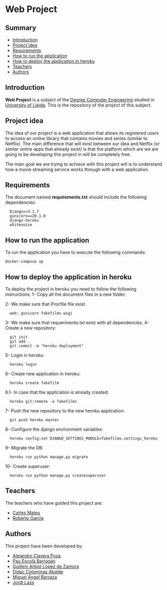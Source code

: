 # Web Project
## Summary
  - [Introduction](#introduction)
  - [Project idea](#project-idea)
  - [Requirements](#requirements)
  - [How to run the application](#How-to-run-the-application)
  - [How to deploy the application in heroku](#How-to-deploy-the-application-in-heroku)
  - [Teachers](#teachers)
  - [Authors](#authors)

## Introduction
**Web Project** is a subject of the [Degree Computer Engineering](http://www.grauinformatica.udl.cat/en) studied in [University of Lleida](http://www.udl.es/ca/).
This is the repository of the project of this subject.

## Project idea
The idea of our project is a web application that allows its registered users to access an online library that contains movies and series (similar to Netflix). The main difference that will exist between our idea and Netflix (or similar online apps that already exist) is that the platform which are we are going to be developing this project in will be completely free.

The main goal we are trying to achieve with this project will is to understand how a movie streaming service works through with a web application.

## Requirements
The document named **requirements.txt** should include the following dependencies:
```
  Django==3.1.7 
  gunicorn==20.1.0 
  django-heroku 
  whitenoise
```
## How to run the application
To run the application you have to execute the following commands:
```
docker-compose up
```
## How to deploy the application in heroku
To deploy the project in heroku you need to follow the following instructions:
1- Copy all the document files in a new folder.

2- We make sure that Procfile file exist.
```
  web: gunicorn fakefilms.wsgi
```
3- We make sure that requeriments.txt exist with all dependencies.
4- Create a new repository:
```
  git init
  git add .
  git commit -m "heroku deployment"
```
5- Login in heroku:
```
  heroku login
```
6- Create new application in heroku:
```
  heroku create fakefilm
```
6.1- In case that the application is already created:
```
  heroku git:remote -a fakefilms
```
7- Push the new repository to the new heroku application:
```
  git push heroku master
```
8- Configure the django environment variables:
```
  heroku config:set DJANGO_SETTINGS_MODULE=fakefilms.settings_heroku
```
9- Migrate the DB:
```
  heroku run python manage.py migrate
```
10- Create superuser:
```
  heroku run python manage.py createsuperuser 
```

## Teachers
The teachers who have guided this project are:
- [Carles Mateu](https://github.com/carlesm)
- [Roberto Garcia](https://github.com/rogargon)

## Authors
This project have been developed by:
- [Alejandro Clavera Poza](https://github.com/alejandroclavera)
- [Pau Escolà Barragán](https://github.com/pauescola13)
- [Guillem Arbiol López de Zamora](https://github.com/ThaGuille)
- [Didac Colominas Abalde](https://github.com/ColoAlfa)
- [Miguel Ángel Barraza](https://github.com/Miguebaso)
- [Jordi Lazo](https://github.com/JordiLazo)
